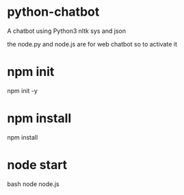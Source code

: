 # python-chatbot
A chatbot using Python3 nltk sys and json

the node.py and node.js are for web chatbot so to activate it
# npm init
npm init -y

# npm install
npm install

# node start
bash
node node.js



